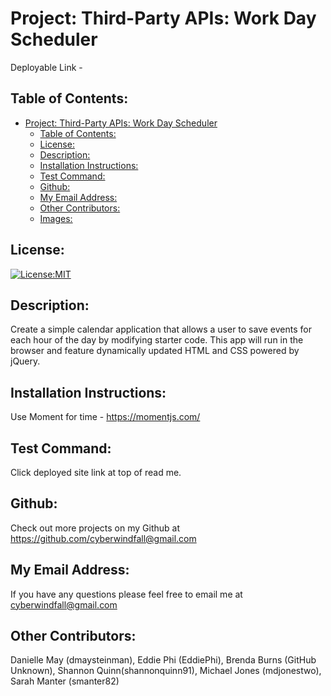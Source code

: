 # Project: Third-Party APIs: Work Day Scheduler



  Deployable Link - 


## Table of Contents: 
- [Project: Third-Party APIs: Work Day Scheduler](#project-third-party-apis-work-day-scheduler)
  - [Table of Contents:](#table-of-contents)
  - [License:](#license)
  - [Description:](#description)
  - [Installation Instructions:](#installation-instructions)
  - [Test Command:](#test-command)
  - [Github:](#github)
  - [My Email Address:](#my-email-address)
  - [Other Contributors:](#other-contributors)
  - [Images:](#images)



## License:
[![License:MIT](https://img.shields.io/badge/License-MIT-yellow.svg)](https://opensource.org/licenses/MIT)



## Description:
Create a simple calendar application that allows a user to save events for each hour of the day by modifying starter code. This app will run in the browser and feature dynamically updated HTML and CSS powered by jQuery.


## Installation Instructions: 
Use Moment for time - https://momentjs.com/

## Test Command: 
Click deployed site link at top of read me.


## Github: 
Check out more projects on my Github at https://github.com/cyberwindfall@gmail.com

## My Email Address:
If you have any questions please feel free to email me at cyberwindfall@gmail.com



## Other Contributors:
Danielle May (dmaysteinman), Eddie Phi (EddiePhi), Brenda Burns (GitHub Unknown), Shannon Quinn(shannonquinn91), Michael Jones (mdjonestwo), Sarah Manter (smanter82)


